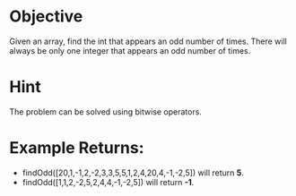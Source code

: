 # Objective
Given an array, find the int that appears an odd number of times. There will always be only one integer that appears an odd number of times.

# Hint
The problem can be solved using bitwise operators.

# Example Returns:
* findOdd([20,1,-1,2,-2,3,3,5,5,1,2,4,20,4,-1,-2,5]) will return **5**.
* findOdd([1,1,2,-2,5,2,4,4,-1,-2,5]) will return **-1**.
